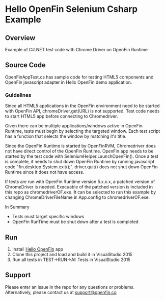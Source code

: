 # Hello OpenFin Selenium Csharp Example

## Overview
Example of C#.NET test code with Chrome Driver on OpenFin Runtime

## Source Code
OpenFinAppTest.cs has sample code for testing HTML5 components and OpenFin javascript adapter in Hello OpenFin demo application.

### Guidelines
Since all HTML5 applications in the OpenFin environment need to be started with OpenFin API, chromeDriver.get(URL) is not supported. Test code needs to start HTML5 app before connecting to Chromedriver.

Given there can be multiple applications/windows active in OpenFin Runtime, tests must begin by selecting the targeted window. Each test script has a function that selects the window by matching it's title.

Since the OpenFin Runtime is started by OpenFinRVM, Chromedriver does not have direct control of the OpenFin Runtime. OpenFin app needs to be started by the test code with SeleniumHelper.LaunchOpenFin(). Once a test is complete, it needs to shut down OpenFin Runtime by running javascript code "fin.desktop.System.exit();". driver.quit() does not shut down OpenFin Runtime since it does not have access.

If tests are run with OpenFin Runtime version 5.x.x.x, a patched version of ChromeDriver is needed.  Execuable of the patched version is included in this repo as chromedriverOF.exe.  It can be selected to run this example by changing ChromeDriverFileName in App.config to chromedriverOF.exe.

In Summary
* Tests must target specific windows
* OpenFin RunTime must be shut down after a test is completed

## Run
1. Install [Hello OpenFin](https://install.openfin.co/download/?config=https%3A%2F%2Fcdn.openfin.co%2Fdemos%2Fhello%2Fapp.json&fileName=HelloOpenFin&supportEmail=support%40openfin.co) app
2. Clone this project and load and build it in VisualStudio 2015
3. Run all tests in TEST->RUN->All Tests in VisualStudio 2015

## Support
Please enter an issue in the repo for any questions or problems. 
<br> Alternatively, please contact us at support@openfin.co

